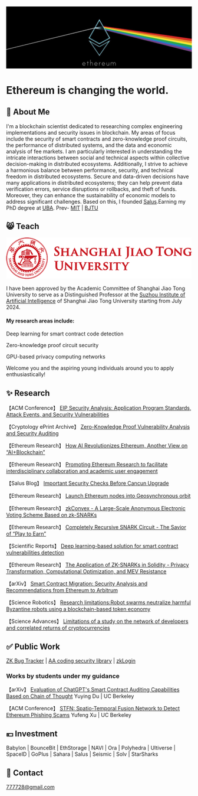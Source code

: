 [![ethereum](/ethereum.jpg "ethereum")](#)
# Ethereum is changing the world.

## 🐳 About Me 

I'm a blockchain scientist dedicated to researching complex engineering implementations and security issues in blockchain. My areas of focus include the security of smart contracts and zero-knowledge proof circuits, the performance of distributed systems, and the data and economic analysis of fee markets. I am particularly interested in understanding the intricate interactions between social and technical aspects within collective decision-making in distributed ecosystems. Additionally, I strive to achieve a harmonious balance between performance, security, and technical freedom in distributed ecosystems. Secure and data-driven decisions have many applications in distributed ecosystems; they can help prevent data verification errors, service disruptions or rollbacks, and theft of funds. Moreover, they can enhance the sustainability of economic models to address significant challenges. Based on this, I founded [Salus](https://salusec.io/).Earning my PhD degree at [UBA](http://www.derecho.uba.ar/).  Prev- [MIT](https://micromasters.mit.edu/learner/MirrorT ) | [BJTU](https://www.bjtu.edu.cn/)
## 😸 Teach
 [![SJTU](/logo.png "SJTU")](#)

I have been approved by the Academic Committee of Shanghai Jiao Tong University to serve as a Distinguished Professor at the [Suzhou Institute of Artificial Intelligence](https://szai.sjtu.edu.cn) of Shanghai Jiao Tong University starting from July 2024.

#### My research areas include:

Deep learning for smart contract code detection

Zero-knowledge proof circuit security

GPU-based privacy computing networks

Welcome you and the aspiring young individuals around you to apply enthusiastically!

## ✨ Research

【ACM Conference】               [EIP Security Analysis: Application Program Standards, Attack Events, and Security Vulnerabilities](https://dl.acm.org/doi/pdf/10.1145/3650400.3650609)

【Cryptology ePrint Archive】        [Zero-Knowledge Proof Vulnerability Analysis and Security Auditing](https://eprint.iacr.org/2024/514)

【Ethereum Research】        [How AI Revolutionizes Ethereum, Another View on “AI+Blockchain”](https://ethresear.ch/t/how-ai-revolutionizes-ethereum-another-view-on-ai-blockchain/19010)

【Ethereum Research】        [Promoting Ethereum Research to facilitate interdisciplinary collaboration and academic user engagement](https://ethresear.ch/t/promoting-ethereum-research-to-facilitate-interdisciplinary-collaboration-and-academic-user-engagement/18918)

【Salus Blog】               [Important Security Checks Before Cancun Upgrade](https://salusec.io/blog/important-security-checks-before-cancun-upgrade)

【Ethereum Research】        [Launch Ethereum nodes into Geosynchronous orbit](https://ethresear.ch/t/space-program-update-launch-ethereum-nodes-into-gso-geosynchronous-orbit/18614)

【Ethereum Research】        [zkConvex - A Large-Scale Anonymous Electronic Voting Scheme Based on zk-SNARKs](https://ethresear.ch/t/zkconvex-a-large-scale-anonymous-electronic-voting-scheme-based-on-zk-snarks/18461)

【Ethereum Research】        [Completely Recursive SNARK Circuit - The Savior of “Play to Earn”](https://ethresear.ch/t/completely-recursive-snark-circuit-the-savior-of-play-to-earn/18439)

【Scientific Reports】       [Deep learning-based solution for smart contract vulnerabilities detection](https://www.nature.com/articles/s41598-023-47219-0)

【Ethereum Research】        [The Application of ZK-SNARKs in Solidity - Privacy Transformation, Computational Optimization, and MEV Resistance](https://ethresear.ch/t/the-application-of-zk-snarks-in-solidity-privacy-transformation-computational-optimization-and-mev-resistance/17017)

【arXiv】                    [Smart Contract Migration: Security Analysis and Recommendations from Ethereum to Arbitrum](https://arxiv.org/pdf/2307.14773.pdf)

【Science Robotics】         [Research limitations:Robot swarms neutralize harmful Byzantine robots using a blockchain-based token economy](https://science./doi/10.1126/scirobotics.abm4636)

【Science Advances】         [Limitations of a study on the network of developers and correlated returns of cryptocurrencies](https://science.org/doi/10.1126/sciadv.abd2204)


## ✅ Public Work                                             

[ZK Bug Tracker](https://github.com/0xPARC/zk-bug-tracker)    |      [AA coding security library](https://github.com/Mirror-Tang/Account-abstraction-coding-security-library)   |      [zkLogin](https://github.com/xarlabs/zkLogin/)

### Works by students under my guidance

【arXiv】                    [Evaluation of ChatGPT's Smart Contract Auditing Capabilities Based on Chain of Thought](https://arxiv.org/pdf/2402.12023.pdf) Yuying Du  | UC Berkeley

【ACM Conference】               [STFN: Spatio-Temporal Fusion Network to Detect Ethereum Phishing Scams](https://dl.acm.org/doi/10.1145/3650400.3650499) Yufeng Xu  | UC Berkeley

## 💴 Investment

Babylon | BounceBit | EthStorage | NAVI | Ora | Polyhedra | Ultiverse | SpaceID | GoPlus | Sahara | Salus | Seismic | Solv | StarSharks 
## 📧 Contact

777728@gmail.com







